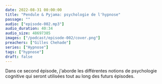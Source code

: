 ```yaml
---
date: 2022-08-31 00:00:00
title: "Pendule & Pyjama: psychologie de l'hypnose"
passage: ""
audio: ["episode-002.mp3"]
audio_duration: 40:34
audio_size: 48697385
images: ["/podcast/episode-002/cover.png"]
preachers: ["Gilles Chehade"]
series: ["Hypnose"]
tags: ["hypnose"]
draft: false
---
```

Dans ce second épisode,
j'aborde les différentes notions de psychologie cognitive qui seront utilisées tout au long des futurs épisodes.
